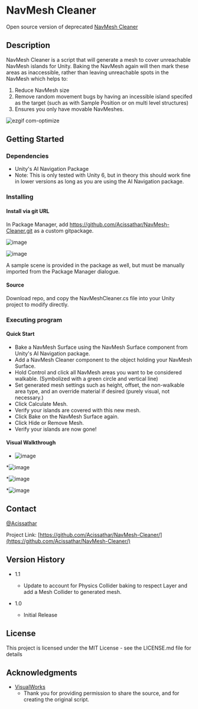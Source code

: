 # NavMesh Cleaner

Open source version of deprecated [NavMesh Cleaner](https://assetstore.unity.com/packages/tools/behavior-ai/navmesh-cleaner-151501)

## Description

NavMesh Cleaner is a script that will generate a mesh to cover unreachable NavMesh islands for Unity. Baking the NavMesh again will then mark these areas as inaccessible, rather than leaving unreachable spots in the NavMesh which helps to:

1. Reduce NavMesh size
2. Remove random movement bugs by having an incessible island specifed as the target (such as with Sample Position or on multi level structures)
3. Ensures you only have movable NavMeshes.

![ezgif com-optimize](https://github.com/user-attachments/assets/9d945c76-bd0e-4efe-8e83-ab6bf4e73f08)

## Getting Started

### Dependencies

* Unity's AI Navigation Package
* Note: This is only tested with Unity 6, but in theory this should work fine in lower versions as long as you are using the AI Navigation package.

### Installing

#### Install via git URL

In Package Manager, add https://github.com/Acissathar/NavMesh-Cleaner.git as a custom gitpackage.

![image](https://github.com/user-attachments/assets/eb88d6e1-4910-487c-93e6-82f4e274dc1a)

![image](https://github.com/user-attachments/assets/d27e7c76-d30b-4007-8c9b-50ed4a82349f)

A sample scene is provided in the package as well, but must be manually imported from the Package Manager dialogue.

#### Source

Download repo, and copy the NavMeshCleaner.cs file into your Unity project to modify directly.

### Executing program

#### Quick Start

* Bake a NavMesh Surface using the NavMesh Surface component from Unity's AI Navigation package.
* Add a NavMesh Cleaner component to the object holding your NavMesh Surface.
* Hold Control and click all NavMesh areas you want to be considered walkable. (Symbolized with a green circle and vertical line)
* Set generated mesh settings such as height, offset, the non-walkable area type, and an override material if desired (purely visual, not necessary.)
* Click Calculate Mesh.
* Verify your islands are covered with this new mesh.
* Click Bake on the NavMesh Surface again.
* Click Hide or Remove Mesh.
* Verify your islands are now gone!

#### Visual Walkthrough

* ![image](https://github.com/user-attachments/assets/948ff1f8-ffe5-4b89-a590-08d46ef4309b)

*![image](https://github.com/user-attachments/assets/8d839501-2551-4ecf-8df5-bc297b7e7593)

*![image](https://github.com/user-attachments/assets/cd32d7b6-b751-4984-bcfb-c0457cb3b947)

*![image](https://github.com/user-attachments/assets/022929c7-edbd-420b-b625-96ccd67eb3c4)

## Contact

[@Acissathar](https://twitter.com/Acissathar)

Project Link: [https://github.com/Acissathar/NavMesh-Cleaner/](https://github.com/Acissathar/NavMesh-Cleaner/)

## Version History

* 1.1
    * Update to account for Physics Collider baking to respect Layer and add a Mesh Collider to generated mesh.

* 1.0
    * Initial Release

## License

This project is licensed under the MIT License - see the LICENSE.md file for details

## Acknowledgments
* [VisualWorks](https://assetstore.unity.com/publishers/40160)
  - Thank you for providing permission to share the source, and for creating the original script.
